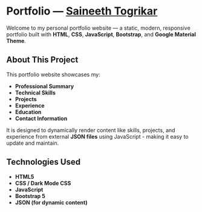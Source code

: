# Portfolio — [Saineeth Togrikar](https://tsaineeth.github.io/Portfolio/)

Welcome to my personal portfolio website — a static, modern, responsive portfolio built with **HTML**, **CSS**, **JavaScript**, **Bootstrap**, and **Google Material Theme**.

## About This Project

This portfolio website showcases my:
- **Professional Summary**
- **Technical Skills**
- **Projects**
- **Experience**
- **Education**
- **Contact Information**

It is designed to dynamically render content like skills, projects, and experience from external **JSON files** using JavaScript - making it easy to update and maintain.

## Technologies Used

- **HTML5**
- **CSS / Dark Mode CSS**
- **JavaScript**
- **Bootstrap 5**
- **JSON (for dynamic content)**
